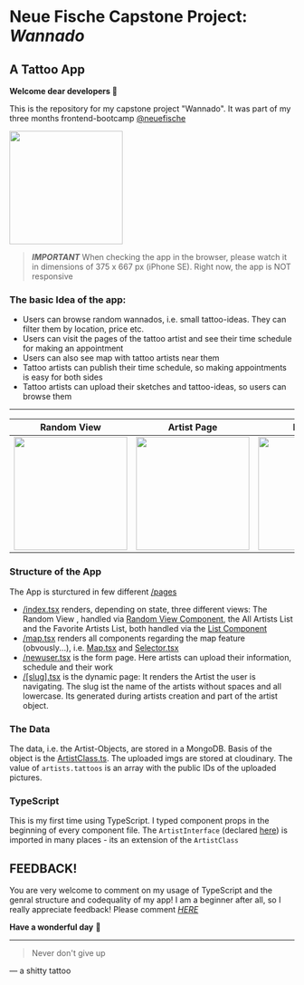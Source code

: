 # Neue Fische Capstone Project: ***Wannado***

## A Tattoo App

**Welcome dear developers 👾** 

This is the repository for my capstone project "Wannado". 
It was part of my three months frontend-bootcamp [@neuefische](https://www.neuefische.de/)

<img src=https://user-images.githubusercontent.com/115539625/207014840-a93ede10-dd86-4268-9afd-15ad24b5bb92.JPG width="200">

>***IMPORTANT*** When checking the app in the browser, please watch it in dimensions of 375 x 667 px (iPhone SE). Right now, the app is NOT responsive

### The basic Idea of the app:
- Users can browse random wannados, i.e. small tattoo-ideas. They can filter them by location, price etc.
- Users can visit the pages of the tattoo artist and see their time schedule for making an appointment
- Users can also see map with tattoo artists near them
- Tattoo artists can publish their time schedule, so making appointments is easy for both sides
- Tattoo artists can upload their sketches and tattoo-ideas, so users can browse them

---

Random View             |   Artist Page             |  Map Page |  Upload Page
:-------------------------:| :-------------------------:|:-------------------------:|:-------------------------:
<img src=https://user-images.githubusercontent.com/115539625/213181247-973948e7-66e0-491a-81d8-f15d8ceb2d46.png width="200">| <img src =https://user-images.githubusercontent.com/115539625/213181364-b9bd3a95-b682-40c9-86ee-171d3ca27bbb.png width="200"> | <img src=https://user-images.githubusercontent.com/115539625/213182553-13e8dbd6-ca8f-48cf-85bb-21f3b1cfb5e5.png width="200"> | <img src=https://user-images.githubusercontent.com/115539625/213182832-8c9786f0-03d6-4645-9be8-9ccae445ae58.png width="200">


### Structure of the App
 The App is sturctured in few different [/pages](https://github.com/onebarloop/capstone-project/tree/main/pages)
  - [/index.tsx](https://github.com/onebarloop/capstone-project/blob/main/pages/index.tsx) renders, depending on state, three different views: The Random View , handled via [Random View Component](https://github.com/onebarloop/capstone-project/blob/main/components/RandomView.tsx), the All Artists List and the Favorite Artists List, both handled via the [List Component](https://github.com/onebarloop/capstone-project/blob/main/components/List.tsx)
  - [/map.tsx](https://github.com/onebarloop/capstone-project/blob/main/pages/map.tsx) renders all components regarding the map feature (obvously...), i.e. [Map.tsx](https://github.com/onebarloop/capstone-project/blob/main/components/Map.tsx) and [Selector.tsx](https://github.com/onebarloop/capstone-project/blob/main/components/Selector.tsx)
  - [/newuser.tsx](https://github.com/onebarloop/capstone-project/blob/main/pages/newuser.tsx) is the form page. Here artists can upload their information, schedule and their work
  - [/[slug].tsx](https://github.com/onebarloop/capstone-project/blob/main/pages/%5Bslug%5D.tsx) is the dynamic page: It renders the Artist the user is navigating. The slug ist the name of the artists without spaces and all lowercase. Its generated during artists creation and part of the artist object.

### The Data
The data, i.e. the Artist-Objects, are stored in a MongoDB. Basis of the object is the [ArtistClass.ts](https://github.com/onebarloop/capstone-project/blob/main/lib/ArtistClass.ts). 
The uploaded imgs are stored at cloudinary. The value of `artists.tattoos` is an array with the public IDs of the uploaded pictures.

### TypeScript
This is my first time using TypeScript. I typed component props in the beginning of every component file. The `ArtistInterface` (declared [here](https://github.com/onebarloop/capstone-project/blob/main/lib/ArtistClass.ts)) is imported in many places - its an extension of the `ArtistClass` 

## FEEDBACK!
You are very welcome to comment on my usage of TypeScript and the genral structure and codequality of my app! I am a beginner after all, so I really appreciate feedback! Please comment [*HERE*](https://github.com/onebarloop/capstone-project/issues/39)

**Have a wonderful day** 🦄

---
> Never don't give up

— a shitty tattoo
